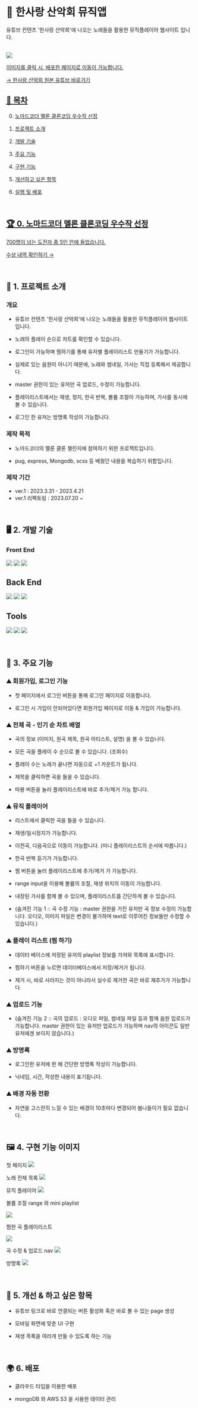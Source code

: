 # 🥾 한사랑 산악회 뮤직앱 

유튜브 컨텐츠 '한사랑 산악회'에 나오는 노래들을 활용한 뮤직플레이어 웹사이트 입니다. 


<br>

<div>
<a href="https://port-0-melon-challenge-1maxx2algqmtl28.sel3.cloudtype.app/">
<img src="https://flexible.img.hani.co.kr/flexible/normal/640/360/imgdb/original/2021/0317/20210317503211.jpg">
</div>

이미지를 클릭 시, 배포한 페이지로 이동이 가능합니다.

<a href="https://youtube.com/playlist?list=PL1nP78IpsXsMam6_mF2rto1RgxQH_t26K" target="_blank"/>
 <span> &rarr; 한사랑 산악회 원본 유튜브 바로가기 </span>

<br>


## 🎵 목차
 
0. 노마드코더 멜론 클론코딩 우수작 선정

1. 프로젝트 소개

2. 개발 기술

3. 주요 기능

4. 구현 기능 

5. 개선하고 싶은 항목

6. 실행 및 배포

<br>

## 🏆 0. 노마드코더 멜론 클론코딩 우수작 선정

 700명이 넘는 도전자 중 5인 안에 들었습니다.
 
 <a href="https://nomadcoders.co/community/thread/7845">수상 내역 확인하기 &rarr; </a>
 
 
 
<br>

## 📝 1. 프로젝트 소개

### 개요

- 유튜브 컨텐츠 '한사랑 산악회'에 나오는 노래들을 활용한 뮤직플레이어 웹사이트 입니다. 

- 노래의 플레이 순으로 차트를 확인할 수 있습니다.

- 로그인이 가능하며 찜하기를 통해 유저별 플레이리스트 만들기가 가능합니다.

- 실제로 있는 음원이 아니기 때문에, 노래와 썸네일, 가사는 직접 등록해서 제공합니다.

- master 권한이 있는 유저만 곡 업로드, 수정이 가능합니다.

- 플레이리스트에서는 재생, 정지, 한곡 반복, 볼륨 조절이 가능하며, 가사를 동시에 볼 수 있습니다.

- 로그인 한 유저는 방명록 작성이 가능합니다.


### 제작 목적

- 노마드코더의 멜론 클론 챌린지에 참여하기 위한 프로젝트입니다.

- pug, express, Mongodb, scss 등 배웠던 내용을 복습하기 위함입니다. 

### 제작 기간

- ver.1 : 2023.3.31 - 2023.4.21
- ver.1 리펙토링 : 2023.07.20 ~

<br>


## 🖥️ 2. 개발 기술

### Front End

<img src="https://img.shields.io/badge/PUG-A86454?style=for-the-badge&logo=PUG&logoColor=white"> <img src="https://img.shields.io/badge/SCSS-CC6699?style=for-the-badge&logo=sass&logoColor=white"> <img src="https://img.shields.io/badge/Javascript-efd81d?style=for-the-badge&logo=Javascript&logoColor=white"/>

## Back End

<img src="https://img.shields.io/badge/Node.js-339933?style=for-the-badge&logo=Node.js&logoColor=white"> <img src="https://img.shields.io/badge/Express-000000?style=for-the-badge&logo=Express&logoColor=white"> <img src="https://img.shields.io/badge/Mongo DB-47A248?style=for-the-badge&logo=MongoDB&logoColor=white">

## Tools

<img src="https://img.shields.io/badge/GitHub-000000?style=for-the-badge&logo=GitHub&logoColor=white"> <img src="https://img.shields.io/badge/Git-e84d31?style=for-the-badge&logo=Git&logoColor=white"> <img src="https://img.shields.io/badge/VScode-007ACC?style=for-the-badge&logo=VisualStudioCode&logoColor=white">

<br>

## 🪩 3. 주요 기능

### ⛰️ 회원가입, 로그인 기능

- 첫 페이지에서 로그인 버튼을 통해 로그인 페이지로 이동합니다.
 
- 로그인 시 가입이 안되어있다면 회원가입 페이지로 이동 & 가입이 가능합니다.

### ⛰️ 전체 곡 - 인기 순 차트 배열

- 곡의 정보 (이미지, 원곡 제목, 원곡 아티스트, 설명) 을 볼 수 있습니다.

- 모든 곡을 플레이 수 순으로 볼 수 있습니다. (조회수)

- 플레이 수는 노래가 끝나면 자동으로 +1 카운트가 됩니다.

- 제목을 클릭하면 곡을 들을 수 있습니다.

- 따봉 버튼을 눌러 플레이리스트에 바로 추가/제거 가능 합니다.

### ⛰️ 뮤직 플레이어

- 리스트에서 클릭한 곡을 들을 수 있습니다.

- 재생/일시정지가 가능합니다.

- 이전곡, 다음곡으로 이동이 가능합니다. (미니 플레이리스트의 순서에 따릅니다.)

- 한곡 반복 듣기가 가능합니다.

- 찜 버튼을 눌러 플레이리스트에 추가/제거 가 가능합니다.

- range input을 이용해 볼륨의 조절, 재생 위치의 이동이 가능합니다.

- 내장된 가사를 함께 볼 수 있으며, 플레이리스트를 간단하게 볼 수 있습니다.

- (숨겨진 기능 1 :: 곡 수정 기능 : master 권한을 가진 유저만 곡 정보 수정이 가능합니다. 
오디오, 이미지 파일은 변경이 불가하며 text로 이루어진 정보들만 수정할 수 있습니다.)

### ⛰️ 플레이 리스트 (찜 하기)

- 데이터 베이스에 저장된 유저의 playlist 정보를 가져와 목록에 표시합니다.

- 찜하기 버튼을 누르면 데이터베이스에서 저장/제거가 됩니다.

- 제거 시, 바로 사라지는 것이 아니라서 실수로 제거한 곡은 바로 재추가가 가능합니다.

### ⛰️ 업로드 기능

-  (숨겨진 기능 2 :: 곡의 업로드 : 오디오 파일, 썸네일 파일 등과 함께 음원 업로드가 가능합니다.
 master 권한이 있는 유저만 업로드가 가능하며 nav의 아이콘도 일반 유저에겐 보이지 않습니다.)

### ⛰️ 방명록

- 로그인한 유저에 한 해 간단한 방명록 작성이 가능합니다. 

- 닉네임, 시간, 작성한 내용이 표기됩니다.

### ⛰️ 배경 자동 전환

- 자연을 고스란히 느낄 수 있는 배경이 10초마다 변경되어 봄나들이가 필요 없습니다.

<br>

## 🖼️ 4. 구현 기능 이미지

첫 페이지
<img src="https://i.imgur.com/QMYkiVa.jpg"/>

노래 전체 목록
<img src="https://i.imgur.com/QBNaRNV.jpg"/>

뮤직 플레이어
<img src="https://i.imgur.com/aor82HE.jpg"/>

볼륨 조절 range 와 mini playlist

<img src="https://i.imgur.com/w8NgU5s.png"/>

찜한 곡 플레이리스트

<img src="https://i.imgur.com/ELaMTEH.png"/>

곡 수정 & 업로드 nav
<img src="https://i.imgur.com/LZdkWgZ.jpg"/>

방명록
<img src="https://i.imgur.com/MmJv05N.jpg"/>

<br>

## 🔨 5. 개선 & 하고 싶은 항목

- 유튜브 링크로 바로 연결되는 버튼 활성화 혹은 바로 볼 수 있는 page 생성

- 모바일 화면에 맞춘 UI 구현

- 재생 목록을 여러개 만들 수 있도록 하는 기능


<br>

## 🌍 6. 배포

- 클라우드 타입을 이용한 배포

- mongoDB 와 AWS S3 을 사용한 데이터 관리

